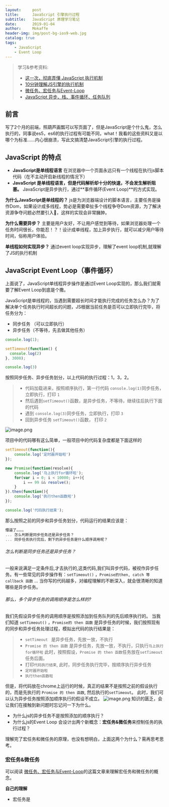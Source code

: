 ```yaml
---
layout:     post
title:      JavaScript 引擎执行过程
subtitle:   JavaScript 原理学习笔记
date:       2019-01-04
author:     Mokaffe
header-img: img/post-bg-ios9-web.jpg
catalog: true
tags:
    - JavaScript
    - Event Loop
---
```


> 学习&参考资料:
> - [这一次，彻底弄懂 JavaScript 执行机制](https://juejin.im/post/59e85eebf265da430d571f89)
> - [10分钟理解JS引擎的执行机制](https://segmentfault.com/a/1190000012806637)
> - [微任务、宏任务与Event-Loop](https://segmentfault.com/a/1190000016022069)
> - [JavaScript 异步、栈、事件循环、任务队列](https://segmentfault.com/a/1190000011198232)



## 前言
写了2个月的前端，照葫芦画瓢可以写页面了，但是JavaScript是个什么鬼，怎么执行的，同事说es5，es6的执行过程有可能不同，what！我看的这些资料又是以哪个为标准......内心很崩溃，写此文搞清楚JavaScript引擎的执行过程。

## JavaScript 的特点
* **JavaScript是单线程语言**
  在浏览器中一个页面永远只有一个线程在执行js脚本代码（在不主动开启新线程的情况下）
* **JavaScript 是单线程语言，但是代码解析却十分的快速，不会发生解析阻塞。**
JavaScript是异步执行，通过**事件循环(Event Loop)**的方式实现。

**为什么JavaScript是单线程的？**
js是为浏览器端设计的脚本语言，主要任务是操作Dom，如果设计成多线程，势必是需要牵扯多个线程争夺Dom资源，为了解决资源争夺问题必然要引入🔐，这样的实现会非常臃肿。

**为什么需要异步？**
主要是用户友好，不让用户感觉到等待，如果浏览器处理一个任务时间很长，你能忍！？！设计成单线程，加上异步执行，就可以减少用户等待时间，俗称用户体验。

 **单线程如何实现异步？**
通过event loop实现异步，理解了event loop机制,就理解了JS的执行机制


## JavaScript Event Loop（事件循环）
上面说了，JavaScript单线程异步操作是通过Event Loop实现的，那么我们就需要了解Event Loop到底是个撒。

JavaScript是单线程的，当遇到需要超长时间才能执行完成的任务怎么办？为了解决单个任务执行时间超长的问题，JS根据当前任务是否可以立即执行完毕，将任务分为：
* 同步任务 （可以立即执行）
* 异步任务（不等待，先去做其他任务）

```js
console.log(1);

setTimeout(function() {
  console.log(2)
}, 3000);

console.log(3)
```
按照同步任务、异步任务划分，以上代码的执行过程：1，3，2。

> - 代码加载进来，按照顺序执行，第一行代码 `console.log(1)`同步任务，立即执行，打印 `1` 
> - 然后遇到`setTimeout()`函数，是异步任务，不等待，继续往后执行下面的代码
> - 遇到  `console.log(3)`同步任务，立即执行，打印 `3`
> - 回到异步任务  `setTimeout()`函数， 打印 `2`

![image.png](https://upload-images.jianshu.io/upload_images/5013098-97056b990bea0bfb.png?imageMogr2/auto-orient/strip%7CimageView2/2/w/1240)


项目中的代码哪有这么简单，一般项目中的代码复杂度都是下面这样的
```js
setTimeout(function(){
    console.log('定时器开始啦')
});

new Promise(function(resolve){
    console.log('马上执行for循环啦');
    for(var i = 0; i < 10000; i++){
        i == 99 && resolve();
    }
}).then(function(){
    console.log('执行then函数啦')
});

console.log('代码执行结束');
```

那么按照之前的同步和异步任务划分，代码运行的结果应该是：
```js
懵逼了。。。。
... 怎么判断是同步任务还是异步任务？
... 同步任务执行完后，剩下的异步任务是什么顺序调用呢？
```
###### 怎么判断是同步任务还是异步任务？
一般来说满足一定条件后,才去执行的,这类代码,我们叫异步代码，被视作异步任务。有一些常见的异步操作有：`setTimeout()` ，`Promise的then, catch 等callback 函数` ...
当你写的代码越多，对编程理解的不断深入，就会很清晰的知道哪些是异步任务。

###### 那么，多个异步任务的调用顺序是怎么样的?
我们先假设异步任务的调用顺序是按照添加到任务队列的先后顺序执行的。
当我们知道 `setTimeout()` ，`Promise的 then 函数` 是异步任务的时候，我们按照现有的同步和异步任务处理过程，模拟出代码的执行结果是：
> - `setTimeout ` 是异步任务，先放一放，不执行
> - `Promise 的 then 函数` 是异步任务，先放一放，不执行，只执行`马上执行for循环啦`
此时，按照假设，`Promise 的 then 函数`任务放在`setTimeout`任务后面。
> - 打印`代码执行结束`, 此时，同步任务执行完毕，按顺序执行异步任务
> - `定时器开始啦`
> - `执行then函数啦`

但是，将代码放在chrome上运行的时候，真正的结果不是按照之前的假设执行的，而是先执行的 `Promise 的 then 函数`, 然后执行的`setTimeout`。
此时，我们可以认为异步任务按照添加顺序执行的假设不成立。
![image.png](https://upload-images.jianshu.io/upload_images/5013098-a2c0994960efba0b.png?imageMogr2/auto-orient/strip%7CimageView2/2/w/1240)
知识的匮乏，会让我们在接触到新问题时忘记问一下为什么。
- 为什么js的异步任务不是按照添加的顺序执行？
- 为什么js的Event Loop 会设计出两个新概念：**宏任务&微任务**来控制任务的执行过程？

理解完了宏任务和微任务的原理，也没有想明白，上面这两个为什么？需再思考思考。

### 宏任务&微任务
可以阅读 [微任务、宏任务与Event-Loop](https://segmentfault.com/a/1190000016022069)的这篇文章来理解宏任务和微任务的概念。

**自己的理解**
- 宏任务是<script> 标签代码里的所有任务已经按照哪些是宏任务已经排好队列了。
- 微任务是当前宏任务中产生的异步任务，等待异步任务执行完后进入微任务队列。

当JavaScript代码开始执行的时候，此时，只有一个宏任务，就是<script>代码里面的所有同步任务，这些同步任务里面会有一些带有callback函数的异步调用，产生了微任务，此时，会将已经返回的callback 函数放到微任务队列。

在当前宏任务中产生的微任务没有执行完成时，是不会执行下一个宏任务的。也就是说微任务队列只有一个，只有当微任务队列为空的时候，才会执行下一个宏任务。

这[微任务、宏任务与Event-Loop](https://segmentfault.com/a/1190000016022069)这篇文章中，给出了业界比较流行的宏任务和微任务的分类，并且和node进行了对比：
![宏任务和微任务.png](https://upload-images.jianshu.io/upload_images/5013098-49a2a18b32e5ffce.png?imageMogr2/auto-orient/strip%7CimageView2/2/w/1240)


下面这张图来自 [JavaScript 异步、栈、事件循环、任务队列](https://segmentfault.com/a/1190000011198232)，这篇文章图文并茂，能够更好的理解JavaScript引擎执行过程。
![JavaScript异步，Event Loop，任务队列.png](https://upload-images.jianshu.io/upload_images/5013098-4d40f5db1e0b09ba.png?imageMogr2/auto-orient/strip%7CimageView2/2/w/1240)

从图上可以看出，任务队列分为宏任务队列和微任务队列。宏任务队列可以有多个，但是微任务队列只能有一个。

#### 代码解析
```js
setTimeout(function(){ 
    console.log('定时器开始啦')
});

new Promise(function(resolve){
    console.log('马上执行for循环啦');
    for(var i = 0; i < 10000; i++){
        i == 99 && resolve();
    }
}).then(function(){
    console.log('执行then函数啦')
});

console.log('代码执行结束');
```

这段代码解析后，会立即从头到尾执行，这是第一个宏任务，此时是没有微任务的。
- 遇到`setTimeout()`, 判断是宏任务，放到宏任务队列
- 继续执行，遇到 `Promise()`,那么会打印`马上执行for循环啦`, `then()`函数是异步执行，此时产生了微任务，等待当前的宏任务执行完毕后，才会执行微任务
- 打印`代码执行结束`
- 当前宏任务执行完毕，查看微任务是否存在，发现了 `then()` 函数这个微任务需要执行，打印`执行then函数啦`
- 当前宏任务和它产生的微任务已经执行完毕，可以执行下一个宏任务，发现了 `setTimeout()`，打印`定时器开始啦`


## 理解Event Loop
**2019年02月14日，此时的理解**
``` js 
当JavaScript代码准备被执行的时候，只有宏任务，即代码里的所有能够立即执行的同步任务，
当同步任务中产生的一些异步任务准备完毕后，会将这些异步任务放到微任务队列，
同时，同步任务中会有其他的一些宏任务，那么这些任务不会立即执行，
而是会放到宏任务队列，等待当前宏任务执行完毕，
随后去执行产生的微任务，才会去执行下一个宏任务。
```
期待以后温故知新，理解更深入。

## Conclusion
现在信息越来越多，当你需要一些深入的理解时候，去找到一些文章的时候，发现很多文章都很相像，以至于不清楚的地方，翻看了很多相似的文章还是不清不楚。需要不断反思，不断查找，才能完善自己的知识体系。

## Punch List
- [JavaScript引擎、虚拟机、运行时环境是一回事儿吗？](https://www.zhihu.com/question/39499036) 
- [浏览器与Node的事件循环(Event Loop)有何区别?](https://juejin.im/post/5c337ae06fb9a049bc4cd218) 

> 学习过程中，阅读的相关资料
> - [js引擎的执行过程（一）](https://heyingye.github.io/2018/03/19/js%E5%BC%95%E6%93%8E%E7%9A%84%E6%89%A7%E8%A1%8C%E8%BF%87%E7%A8%8B%EF%BC%88%E4%B8%80%EF%BC%89/)
> - [[译]理解 Javascript 执行上下文和执行栈](https://juejin.im/post/5bdfd3e151882516c6432c32)
> - [JavaScript运行原理解析](https://www.kancloud.cn/digest/liao-js/149467)
> - [Javascript 工作原理](https://cnodejs.org/topic/579e341885dba6b12ac58583)
